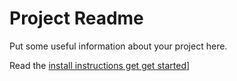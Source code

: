 # Project Readme

Put some useful information about your project here. 

Read the [install instructions get get started](README-Install.md)]